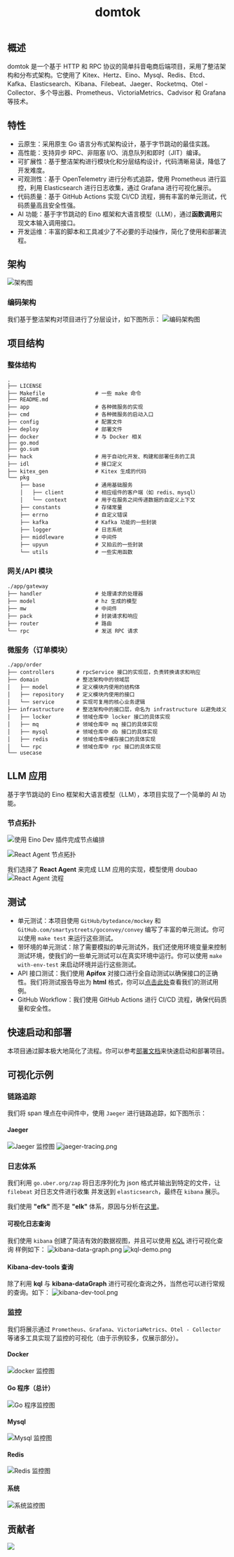 <div align="center">
  <h1 style="display: inline-block; vertical-align: middle;">domtok</h1>
</div>

## 概述
domtok 是一个基于 HTTP 和 RPC 协议的简单抖音电商后端项目，采用了整洁架构和分布式架构。它使用了 Kitex、Hertz、Eino、Mysql、Redis、Etcd、Kafka、Elasticsearch、Kibana、Filebeat、Jaeger、Rocketmq、Otel - Collector、多个导出器、Prometheus、VictoriaMetrics、Cadvisor 和 Grafana 等技术。

## 特性
- 云原生：采用原生 Go 语言分布式架构设计，基于字节跳动的最佳实践。
- 高性能：支持异步 RPC、非阻塞 I/O、消息队列和即时（JIT）编译。
- 可扩展性：基于整洁架构进行模块化和分层结构设计，代码清晰易读，降低了开发难度。
- 可观测性：基于 OpenTelemetry 进行分布式追踪，使用 Prometheus 进行监控，利用 Elasticsearch 进行日志收集，通过 Grafana 进行可视化展示。
- 代码质量：基于 GitHub Actions 实现 CI/CD 流程，拥有丰富的单元测试，代码质量高且安全性强。
- AI 功能：基于字节跳动的 Eino 框架和大语言模型（LLM），通过**函数调用**实现文本输入调用接口。
- 开发运维：丰富的脚本和工具减少了不必要的手动操作，简化了使用和部署流程。

## 架构
![架构图](./img/Architecture.png)

### 编码架构
我们基于整洁架构对项目进行了分层设计，如下图所示：
![编码架构图](./img/Coding-architecture.png)

## 项目结构

### 整体结构
```text
.
├── LICENSE
├── Makefile                # 一些 make 命令
├── README.md     
├── app                     # 各种微服务的实现
├── cmd                     # 各种微服务的启动入口
├── config                  # 配置文件
├── deploy                  # 部署文件
├── docker                  # 与 Docker 相关
├── go.mod
├── go.sum
├── hack                    # 用于自动化开发、构建和部署任务的工具
├── idl                     # 接口定义
├── kitex_gen               # Kitex 生成的代码
└── pkg
    ├── base                # 通用基础服务
    │   ├── client    	    # 相应组件的客户端（如 redis、mysql）
    │   └── context         # 用于在服务之间传递数据的自定义上下文
    ├── constants           # 存储常量
    ├── errno               # 自定义错误
    ├── kafka               # Kafka 功能的一些封装
    ├── logger              # 日志系统
    ├── middleware          # 中间件
    ├── upyun               # 又拍云的一些封装
    └── utils               # 一些实用函数
```

### 网关/API 模块
```text
./app/gateway
├── handler                 # 处理请求的处理器
├── model                   # hz 生成的模型
├── mw                      # 中间件
├── pack                    # 封装请求和响应
├── router                  # 路由
└── rpc                     # 发送 RPC 请求
```

### 微服务（订单模块）
```text
./app/order
├── controllers       # rpcService 接口的实现层，负责转换请求和响应
├── domain            # 整洁架构中的领域层
│   ├── model         # 定义模块内使用的结构体
│   ├── repository    # 定义模块内使用的接口
│   └── service       # 实现可复用的核心业务逻辑
├── infrastructure    # 整洁架构中的接口层，命名为 infrastructure 以避免歧义
│   ├── locker        # 领域仓库中 locker 接口的具体实现
│   ├── mq            # 领域仓库中 mq 接口的具体实现
│   ├── mysql         # 领域仓库中 db 接口的具体实现
│   ├── redis         # 领域仓库中缓存接口的具体实现
│   └── rpc           # 领域仓库中 rpc 接口的具体实现
└── usecase
```

## LLM 应用
基于字节跳动的 Eino 框架和大语言模型（LLM），本项目实现了一个简单的 AI 功能。

### 节点拓扑
![使用 Eino Dev 插件完成节点编排](./img/llm/llm-node-compile-1.png)

![React Agent 节点拓扑](./img/llm/llm-node-compile-2.png)

我们选择了 **React Agent** 来完成 LLM 应用的实现，模型使用 doubao
![React Agent 流程](./img/llm/llm-node-compile-3.png)

## 测试
- 单元测试：本项目使用 `GitHub/bytedance/mockey` 和 `GitHub.com/smartystreets/goconvey/convey` 编写了丰富的单元测试。你可以使用 `make test` 来运行这些测试。
- 带环境的单元测试：除了需要模拟的单元测试外，我们还使用环境变量来控制测试环境，使我们的一些单元测试可以在真实环境中运行。你可以使用 `make with-env-test` 来启动环境并运行这些测试。
- API 接口测试：我们使用 **Apifox** 对接口进行全自动测试以确保接口的正确性。我们将测试报告导出为 **html** 格式，你可以[点击此处](./resource/domtok-apifox-reports.html)查看我们的测试用例。
- GitHub Workflow：我们使用 GitHub Actions 进行 CI/CD 流程，确保代码质量和安全性。

## 快速启动和部署
本项目通过脚本极大地简化了流程。你可以参考[部署文档](deploy.zh.md)来快速启动和部署项目。

## 可视化示例

### 链路追踪
我们将 span 埋点在中间件中，使用 `Jaeger` 进行链路追踪，如下图所示：
#### Jaeger
![Jaeger 监控图](./img/metrics/jaeger.png)
![jaeger-tracing.png](img/jaeger-tracing.png)

### 日志体系
我们利用 `go.uber.org/zap` 将日志序列化为 json 格式并输出到特定的文件，让 `filebeat` 对日志文件进行收集 并发送到 `elasticsearch`，最终在 `kibana` 展示。

我们使用 **"efk"** 而不是 **"elk"** 体系，原因与分析在[这里](./efk-log.zh.md)。

#### 可视化日志查询
我们使用 `kibana` 创建了简洁有效的数据视图，并且可以使用 
[KQL](https://learn.microsoft.com/en-us/kusto/query/?view=microsoft-fabric) 进行可视化查询
样例如下：
![kibana-data-graph.png](img/kibana-data-graph.png)
![kql-demo.png](img/kql-demo.png)

#### Kibana-dev-tools 查询
除了利用 **kql** 与 **kibana-dataGraph** 进行可视化查询之外，当然也可以进行常规的查询。如下：
![kibana-dev-tool.png](img/kibana-dev-tool.png)


### 监控
我们将展示通过 `Prometheus`、`Grafana`、`VictoriaMetrics`、`Otel - Collector` 等诸多工具实现了监控的可视化（由于示例较多，仅展示部分）。

#### Docker
![docker 监控图](./img/metrics/docker.png)

#### Go 程序（总计）
![Go 程序监控图](./img/metrics/go.png)

#### Mysql
![Mysql 监控图](./img/metrics/mysql.png)

#### Redis
![Redis 监控图](./img/metrics/redis.png)

#### 系统
![系统监控图](./img/metrics/system.png)

## 贡献者

<a href="https://github.com/west2-online/domtok/graphs/contributors">
  <img src="https://contrib.rocks/image?repo=west2-online/domtok" />
</a>
